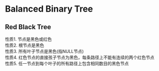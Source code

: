 <!--
 * @Author: verandert
 * @Date: 2020-05-11 21:16:39
 * @LastEditTime: 2020-05-12 16:49:22
 * @Description: 
 -->

# Balanced Binary Tree  
## Red Black Tree
性质1. 节点是黑色或红色  
性质2. 根节点是黑色  
性质3. 所有叶子节点是黑色(指NULL节点)  
性质4. 红色节点的直接孩子节点为黑色，每条路径上不能有连续的两个红色节点  
性质5. 任一节点到每个叶子的所有路径上包含相同数目的黑色节点